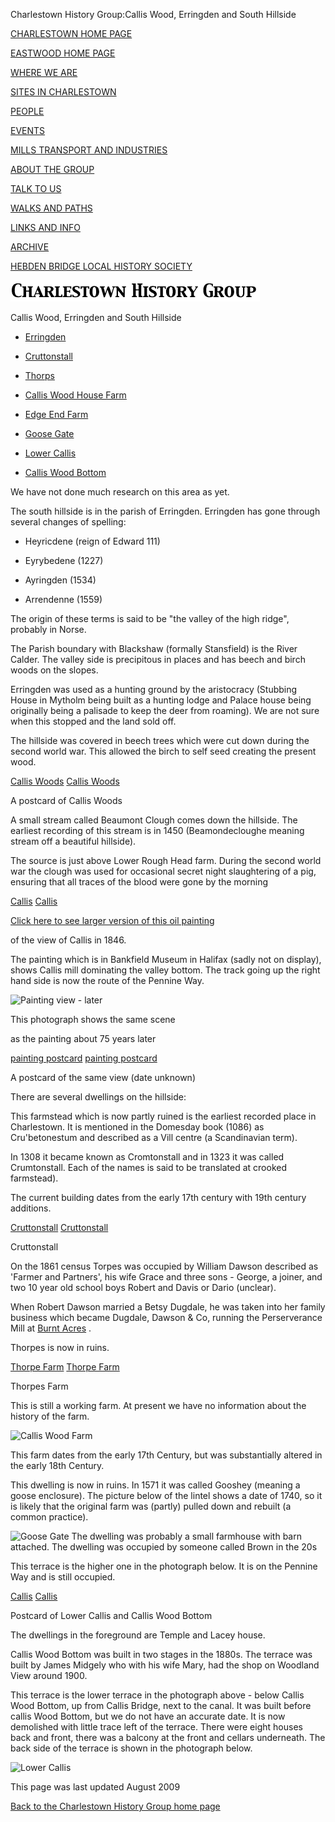 

Charlestown History Group:Callis Wood, Erringden and South Hillside


[CHARLESTOWN HOME PAGE](index.html)


[EASTWOOD HOME PAGE](eastwood.html)


[WHERE WE ARE](maps.html)


[SITES IN CHARLESTOWN](places.html)


[PEOPLE](people.html)


[EVENTS](events.html)


[MILLS TRANSPORT AND INDUSTRIES](mills.html)


[ABOUT THE GROUP](about.html)


[TALK TO US](contact.html)


[WALKS AND PATHS](thewalk.html)


[LINKS AND INFO](links.html)


[ARCHIVE](archive.html)


[HEBDEN BRIDGE LOCAL HISTORY SOCIETY](http://www.hebdenbridgehistory.org.uk)


![Charlestown History Group](images/chg.gif)


Callis Wood, Erringden and South Hillside


-  [Erringden](#err)

-  [Cruttonstall](#crutt)

-  [Thorps](#thorps)

-  [Callis Wood House Farm](#cwhf)

-  [Edge End Farm](#eef)

-  [Goose Gate](#goose)

-  [Lower Callis](#lower)

-  [Callis Wood Bottom](#bottom)


We have not done much research on this area as yet.


The south hillside is in the parish of Erringden. Erringden has gone through several changes of spelling:

- Heyricdene (reign of Edward 111)

- Eyrybedene (1227)

- Ayringden (1534)

- Arrendenne (1559)


The origin of these terms is said to be "the valley of the high ridge", probably in Norse.


The Parish boundary with Blackshaw (formally Stansfield) is the River  Calder. The valley side is precipitous in places and has beech and birch woods on the  slopes.


Erringden was used as a hunting ground by the aristocracy (Stubbing House in Mytholm being built as a hunting lodge and Palace house  being originally being a palisade to keep the deer from roaming). We are not sure when this stopped and the land sold off.


The hillside was covered in beech trees which were cut down during the second world war. This allowed the birch to self seed creating the present wood.


[Callis Woods](photos/temp.html) [Callis Woods](photos3/calliswoods.jpg)

A postcard of Callis Woods


A small stream called Beaumont Clough comes down the hillside. The earliest recording of this stream is in 1450 (Beamondecloughe meaning stream off a beautiful hillside).


The source is just above Lower Rough Head farm. During the second world war the clough was used for occasional secret night slaughtering of a pig, ensuring that all traces of the blood were gone by the morning


[Callis](painting.html) [Callis](photos2/painting.jpg)


[Click here to see larger version of this  oil painting](painting1.html)

of the view of Callis in 1846.


The painting which is in Bankfield Museum in Halifax (sadly not on display), shows Callis mill dominating the valley bottom. The track going up the right hand side is now the route of the Pennine Way.


![Painting view - later](photos2/painting-later.jpg)

This photograph shows the same scene

as the painting about 75 years later


[painting postcard](photos/temp.html) [painting postcard](photos/jumblecallis.jpg)

A postcard of the same view (date unknown)


There are several dwellings on the hillside:


This farmstead which is now partly ruined is the earliest recorded place in Charlestown. It is mentioned in the  Domesday book (1086) as Cru'betonestum and described as a Vill centre (a Scandinavian term).


In 1308 it became known as Cromtonstall and in 1323 it was called Crumtonstall. Each of the names is said to be translated at crooked farmstead).


The current building dates from the early 17th century with 19th century additions.


[Cruttonstall](photos/temp.html) [Cruttonstall](photos4/cruttonstall.jpg)

Cruttonstall


On the
1861 census Torpes was occupied by William Dawson described as 'Farmer and Partners', his wife Grace and three sons -
George,  a joiner, and two 10 year old school boys Robert and Davis or Dario (unclear).


When Robert Dawson married a Betsy Dugdale, he was taken into her family
business which became Dugdale, Dawson & Co, running the Perserverance
Mill at  [Burnt Acres](eastwood/burnt.html)  .


Thorpes is now in ruins.


[Thorpe Farm](photos/temp.html) [Thorpe Farm](photos4/thorpe.jpg)

Thorpes Farm


This is still a working farm. At present we have no information about the history of the farm.


![Callis Wood Farm](photos2/callis-wood-farm.jpg)


This farm dates from the early 17th Century, but was substantially altered in the early 18th Century.


This dwelling is now in ruins. In 1571 it was called Gooshey (meaning a goose enclosure). The picture below of the lintel shows a date of 1740, so it is likely that the original farm was (partly) pulled down and rebuilt (a common practice).


![Goose Gate](photos2/goose-gate.jpg)
The dwelling was probably a small farmhouse with barn attached. The dwelling was occupied by someone called Brown in  the 20s


This terrace is the higher one in the photograph below. It is on the Pennine Way and is still occupied.


[Callis](photos/temp.html) [Callis](photos3/lowercallis.jpg)

Postcard of Lower Callis and Callis Wood Bottom

The dwellings in the foreground are Temple and Lacey house.


Callis Wood Bottom was built in two stages in the 1880s. The terrace was built by James Midgely who with his wife Mary, had the shop on Woodland View around 1900.


This terrace is the lower terrace in the photograph above - below Callis Wood Bottom, up from Callis Bridge, next to the canal. It was built before callis Wood Bottom, but we do not have an accurate date. It is now demolished with little trace left of the terrace. There were  eight houses back and front, there was a balcony at the front and cellars underneath. The back side of the terrace is shown in the photograph below.


![Lower Callis](photos2/calliswood-bottom-rear.jpg)


This page was last updated August 2009


[Back to the Charlestown History Group home page](http://www.charlestownhistory.org.uk)
